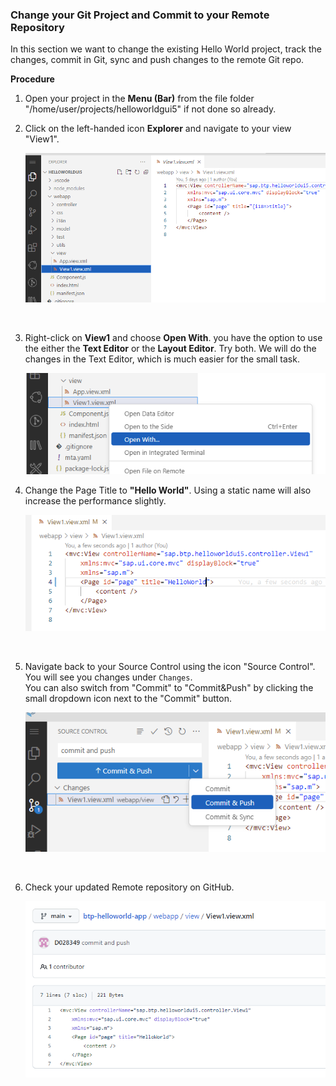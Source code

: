 ### Change your Git Project and Commit to your Remote Repository

In this section we want to change the existing Hello World project, track the changes, commit in Git, sync and push changes to the remote Git repo.

**Procedure**

1. Open your project in the **Menu (Bar)** from the file folder "/home/user/projects/helloworldgui5" if not done so already.

2. Click on the left-handed icon **Explorer** and navigate to your view "View1".  

     ![](images/5_3_github_git_1_view.png)
     
     <br>
    
3. Right-click on **View1** and choose **Open With**. 
   you have the option to use the either the **Text Editor** or the **Layout Editor**. Try both. 
   We will do the changes in the Text Editor, which is much easier for the small task.
   
   ![](images/5_3_github_git_1_openwith.png)
   
4. Change the Page Title to **"Hello World"**. Using a static name will also increase the performance slightly.

    ![](images/5_3_github_git_2_filechange.png)
    
<br>
    
5. Navigate back to your Source Control using the icon "Source Control". <br>
   You will see you changes under `Changes`.  <br>
   You can also switch from "Commit" to "Commit&Push" by clicking the small dropdown icon next to the "Commit" button.  <br>

   ![](images/5_3_github_git_3_push.png)

<br>

6. Check your updated Remote repository on GitHub.

   ![](images/5_3_github_git_5_reporesult.png)

<br>

